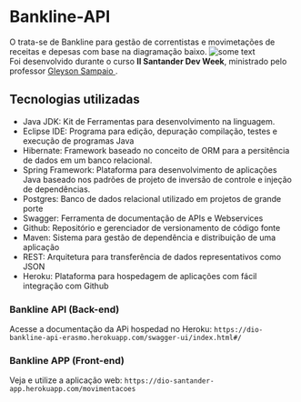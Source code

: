 # Bankline-API
O trata-se de Bankline para gestão de correntistas e movimetações de receitas e depesas com base na diagramação baixo. 
<img src="https://3025166959-files.gitbook.io/~/files/v0/b/gitbook-x-prod.appspot.com/o/spaces%2FbPFsIPeEjLXHxIGVjr9Z%2Fuploads%2FtVfr8FIXnIji8gEIfOsH%2Fimage.png?alt=media&token=748aba68-cdb1-4bce-8bc0-cb1370e527bbFoi" alt="some text">
<br> Foi desenvolvido  durante o curso **II Santander Dev Week**, ministrado
pelo professor <a href="https://www.linkedin.com/in/glysns/" target="_blank">Gleyson Sampaio </a>.


## Tecnologias utilizadas

* Java JDK: Kit de Ferramentas para desenvolvimento na linguagem.
* Eclipse IDE: Programa para edição, depuração compilação, testes e execução de programas Java
* Hibernate: Framework baseado no conceito de ORM para a persitência de dados em um banco relacional.
* Spring Framework: Plataforma para desenvolvimento de aplicações Java baseado nos padrões de projeto de inversão de controle e injeção de dependências.
* Postgres: Banco de dados relacional utilizado em projetos de grande porte
* Swagger: Ferramenta de documentação de APIs e Webservices
* Github: Repositório e gerenciador de versionamento de código fonte
* Maven: Sistema para gestão de dependência e distribuição de uma aplicação
* REST: Arquitetura para transferência de dados representativos como JSON
* Heroku: Plataforma para hospedagem de aplicações com fácil integração com Github 


### Bankline API (Back-end)
Acesse a documentação da APi hospedad no Heroku:
```https://dio-bankline-api-erasmo.herokuapp.com/swagger-ui/index.html#/```


### Bankline APP (Front-end)
Veja e utilize a aplicação web: 
```https://dio-santander-app.herokuapp.com/movimentacoes```


